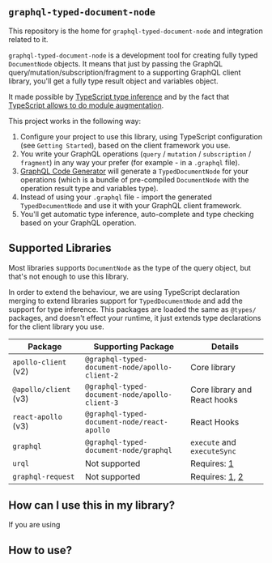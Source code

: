 ## `graphql-typed-document-node`

This repository is the home for `graphql-typed-document-node` and integration related to it. 

`graphql-typed-document-node` is a development tool for creating fully typed `DocumentNode` objects. It means that just by passing the GraphQL query/mutation/subscription/fragment to a supporting GraphQL client library, you'll get a fully type result object and variables object.

It made possible by [TypeScript type inference](https://www.typescriptlang.org/docs/handbook/type-inference.html) and by the fact that [TypeScript allows to do module augmentation](https://www.typescriptlang.org/docs/handbook/declaration-merging.html).

This project works in the following way:

1. Configure your project to use this library, using TypeScript configuration (see `Getting Started`), based on the client framework you use.
2. You write your GraphQL operations (`query` / `mutation` / `subscription` / `fragment`) in any way your prefer (for example - in a `.graphql` file).
3. [GraphQL Code Generator](https://graphql-code-generator.com/) will generate a `TypedDocumentNode` for your operations (which is a bundle of pre-compiled `DocumentNode` with the operation result type and variables type).
4. Instead of using your `.graphql` file - import the generated `TypedDocumentNode` and use it with your GraphQL client framework.
5. You'll get automatic type inference, auto-complete and type checking based on your GraphQL operation. 

## Supported Libraries

Most libraries supports `DocumentNode` as the type of the query object, but that's not enough to use this library. 

In order to extend the behaviour, we are using TypeScript declaration merging to extend libraries support for `TypedDocumentNode` and add the support for type inference. This packages are loaded the same as `@types/` packages, and doesn't effect your runtime, it just extends type declarations for the client library you use. 

| Package               | Supporting Package                             | Details                                                                                                                                  |
|-----------------------|------------------------------------------------|------------------------------------------------------------------------------------------------------------------------------------------|
| `apollo-client` (v2)  | `@graphql-typed-document-node/apollo-client-2` | Core library                                                                                                                             |
| `@apollo/client` (v3) | `@graphql-typed-document-node/apollo-client-3` | Core library and React hooks                                                                                                             |
| `react-apollo` (v3)   | `@graphql-typed-document-node/react-apollo`    | React Hooks                                                                                                                              |
| `graphql`             | `@graphql-typed-document-node/graphql`         | `execute` and `executeSync`                                                                                                              |
| `urql`                | Not supported                                  | Requires: [1](https://github.com/FormidableLabs/urql/pull/904)                                                                           |
| `graphql-request`     | Not supported                                  | Requires: [1](https://github.com/prisma-labs/graphql-request/issues/176), [2](https://github.com/prisma-labs/graphql-request/issues/177) |


## How can I use this in my library?

If you are using 


## How to use?

